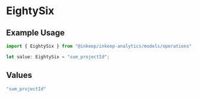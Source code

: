 # EightySix

## Example Usage

```typescript
import { EightySix } from "@inkeep/inkeep-analytics/models/operations";

let value: EightySix = "sum_projectId";
```

## Values

```typescript
"sum_projectId"
```